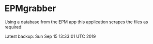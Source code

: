 # EPMgrabber
Using a database from the EPM app this application scrapes the files as required


Latest backup: Sun Sep 15 13:33:01 UTC 2019
